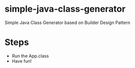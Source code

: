 # simple-java-class-generator
Simple Java Class Generator based on Builder Design Pattern

# Steps
* Run the App.class
* Have fun!
